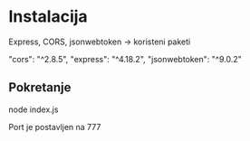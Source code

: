 # Instalacija
Express, CORS, jsonwebtoken -> koristeni paketi

"cors": "^2.8.5",
"express": "^4.18.2",
"jsonwebtoken": "^9.0.2"

## Pokretanje
node index.js

Port je postavljen na 777 
